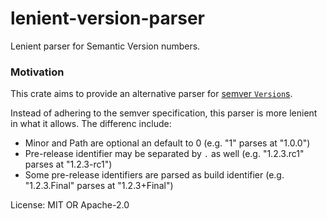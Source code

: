 # lenient-version-parser

Lenient parser for Semantic Version numbers.

### Motivation

This crate aims to provide an alternative parser for [semver `Version`s](https://crates.io/crates/semver).

Instead of adhering to the semver specification, this parser is more lenient in what it allows.
The differenc include:

- Minor and Path are optional an default to 0 (e.g. "1" parses at "1.0.0")
- Pre-release identifier may be separated by `.` as well (e.g. "1.2.3.rc1" parses at "1.2.3-rc1")
- Some pre-release identifiers are parsed as build identifier (e.g. "1.2.3.Final" parses at "1.2.3+Final")


License: MIT OR Apache-2.0
